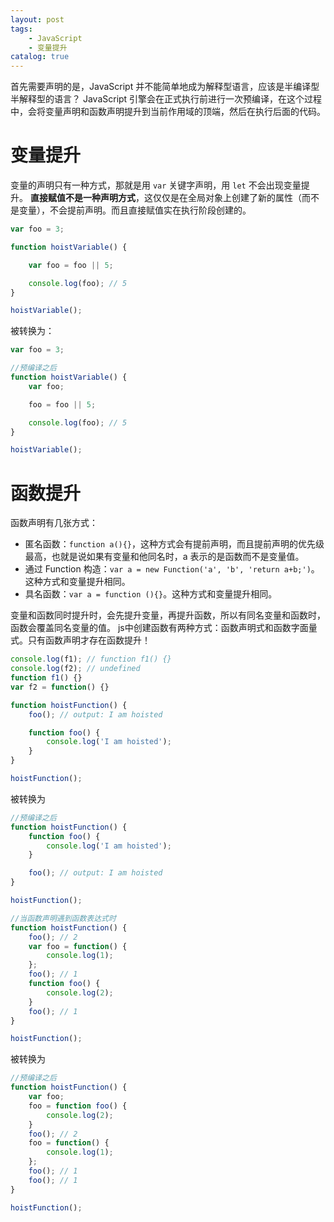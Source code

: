 ```yaml
---
layout: post
tags: 
    - JavaScript
    - 变量提升
catalog: true
---
```



首先需要声明的是，JavaScript 并不能简单地成为解释型语言，应该是半编译型半解释型的语言？
JavaScript 引擎会在正式执行前进行一次预编译，在这个过程中，会将变量声明和函数声明提升到当前作用域的顶端，然后在执行后面的代码。

# 变量提升
变量的声明只有一种方式，那就是用 `var` 关键字声明，用 `let` 不会出现变量提升。
**直接赋值不是一种声明方式**，这仅仅是在全局对象上创建了新的属性（而不是变量），不会提前声明。而且直接赋值实在执行阶段创建的。
```JavaScript
var foo = 3;

function hoistVariable() {

    var foo = foo || 5;

    console.log(foo); // 5
}

hoistVariable();
```
被转换为：
```JavaScript
var foo = 3;

//预编译之后
function hoistVariable() {
    var foo;

    foo = foo || 5;

    console.log(foo); // 5
}

hoistVariable();
```

# 函数提升
函数声明有几张方式：
- 匿名函数：`function a(){}`，这种方式会有提前声明，而且提前声明的优先级最高，也就是说如果有变量和他同名时，a 表示的是函数而不是变量值。
- 通过 Function 构造：`var a = new Function('a', 'b', 'return a+b;')`。这种方式和变量提升相同。
- 具名函数：`var a = function (){}`。这种方式和变量提升相同。

变量和函数同时提升时，会先提升变量，再提升函数，所以有同名变量和函数时，函数会覆盖同名变量的值。
js中创建函数有两种方式：函数声明式和函数字面量式。只有函数声明才存在函数提升！
```JavaScript
console.log(f1); // function f1() {}   
console.log(f2); // undefined  
function f1() {}
var f2 = function() {}
```
```JavaScript
function hoistFunction() {
    foo(); // output: I am hoisted

    function foo() {
        console.log('I am hoisted');
    }
}

hoistFunction();
```
被转换为
```JavaScript
//预编译之后
function hoistFunction() {
    function foo() {
        console.log('I am hoisted');
    }

    foo(); // output: I am hoisted
}

hoistFunction();
```
```JavaScript
//当函数声明遇到函数表达式时
function hoistFunction() {
    foo(); // 2
    var foo = function() {
        console.log(1);
    };
    foo(); // 1
    function foo() {
        console.log(2);
    }
    foo(); // 1
}

hoistFunction();
```
被转换为
```JavaScript
//预编译之后
function hoistFunction() {
    var foo;
    foo = function foo() {
        console.log(2);
    }
    foo(); // 2
    foo = function() {
        console.log(1);
    };
    foo(); // 1
    foo(); // 1
}

hoistFunction();
```